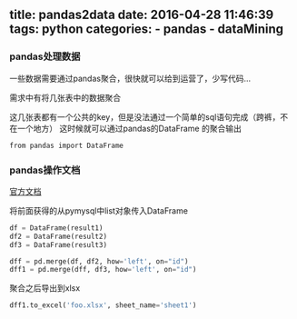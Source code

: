 title: pandas2data
date: 2016-04-28 11:46:39
tags: python
categories: 
		- pandas
		- dataMining
---

### pandas处理数据
一些数据需要通过pandas聚合，很快就可以给到运营了，少写代码...
<!--more-->

需求中有将几张表中的数据聚合

这几张表都有一个公共的key，但是没法通过一个简单的sql语句完成（跨裤，不在一个地方）
这时候就可以通过pandas的DataFrame 的聚合输出

`from pandas import DataFrame`
### pandas操作文档
[官方文档](http://pandas.pydata.org/pandas-docs/stable/merging.html#brief-primer-on-merge-methods-relational-algebra)

将前面获得的从pymysql中list对象传入DataFrame

```python
df = DataFrame(result1)
df2 = DataFrame(result2)
df3 = DataFrame(result3)
```
```python
dff = pd.merge(df, df2, how='left', on="id")
dff1 = pd.merge(dff, df3, how='left', on="id")
```
聚合之后导出到xlsx

```python
dff1.to_excel('foo.xlsx', sheet_name='sheet1')
```